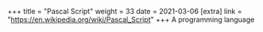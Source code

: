 +++
title = "Pascal Script"
weight = 33
date = 2021-03-06
[extra]
link = "https://en.wikipedia.org/wiki/Pascal_Script"
+++
A programming language

